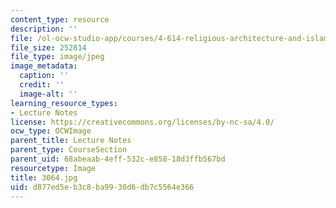 ```yaml
---
content_type: resource
description: ''
file: /ol-ocw-studio-app/courses/4-614-religious-architecture-and-islamic-cultures-fall-2002/d877ed5eb3c8ba9930d6db7c5564e366_3064.jpg
file_size: 252814
file_type: image/jpeg
image_metadata:
  caption: ''
  credit: ''
  image-alt: ''
learning_resource_types:
- Lecture Notes
license: https://creativecommons.org/licenses/by-nc-sa/4.0/
ocw_type: OCWImage
parent_title: Lecture Notes
parent_type: CourseSection
parent_uid: 68abeaab-4eff-532c-e858-18d3ffb567bd
resourcetype: Image
title: 3064.jpg
uid: d877ed5e-b3c8-ba99-30d6-db7c5564e366
---
```

